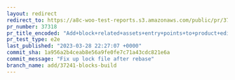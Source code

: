 ```yaml
---
layout: redirect
redirect_to: https://a8c-woo-test-reports.s3.amazonaws.com/public/pr/37318/e2e/index.html
pr_number: 37318
pr_title_encoded: "Add+block+related+assets+entry+points+to+product+editor+build"
pr_test_type: e2e
last_published: "2023-03-28 22:27:07 +0000"
commit_sha: 1a956a2b4ceab8e56a9fe0fe7c71a43cdc821e6a
commit_message: "Fix up lock file after rebase"
branch_name: add/37241-blocks-build
---
```

